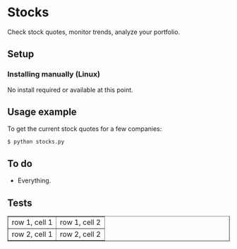 Stocks
======
Check stock quotes, monitor trends, analyze your portfolio.

Setup
-----
### Installing manually (Linux)

No install required or available at this point.

Usage example
-------------

To get the current stock quotes for a few companies:

    $ python stocks.py

To do
-----

* Everything.

Tests
-----

<table border="1">
<tr>
<td>row 1, cell 1</td>
<td>row 1, cell 2</td>
</tr>
<tr>
<td>row 2, cell 1</td>
<td>row 2, cell 2</td>
</tr>
</table>
